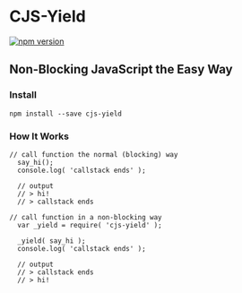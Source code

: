 CJS-Yield
===
[![npm version](https://badge.fury.io/js/cjs-yield.svg)](https://badge.fury.io/js/cjs-yield)

Non-Blocking JavaScript the Easy Way
---

### Install

```
npm install --save cjs-yield
```

### How It Works

```
// call function the normal (blocking) way 
  say_hi();
  console.log( 'callstack ends' );

  // output
  // > hi!
  // > callstack ends

// call function in a non-blocking way
  var _yield = require( 'cjs-yield' );

  _yield( say_hi );
  console.log( 'callstack ends' );

  // output
  // > callstack ends
  // > hi!
```